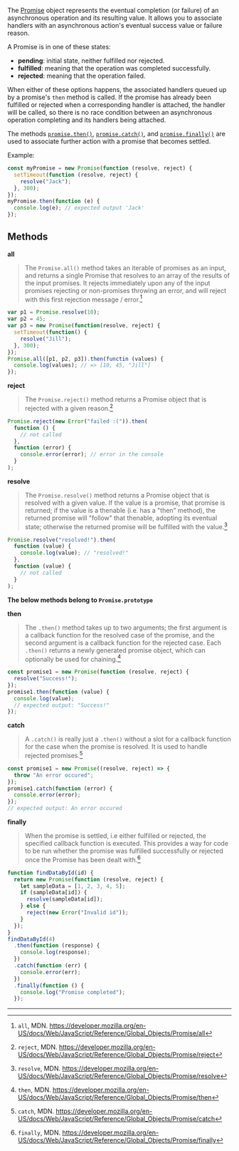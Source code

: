 The [Promise][promise-docs] object represents the eventual completion (or failure) of an asynchronous operation and its resulting value. It allows you to associate handlers with an asynchronous action's eventual success value or failure reason.

A Promise is in one of these states:

- **pending**: initial state, neither fulfilled nor rejected.
- **fulfilled**: meaning that the operation was completed successfully.
- **rejected**: meaning that the operation failed.

When either of these options happens, the associated handlers queued up by a promise's `then` method is called. If the promise has already been fulfilled or rejected when a corresponding handler is attached, the handler will be called, so there is no race condition between an asynchronous operation completing and its handlers being attached.

The methods [`promise.then()`][promise-then], [`promise.catch()`][promise-catch], and [`promise.finally()`][promise-finally] are used to associate further action with a promise that becomes settled.

Example:

```javascript
const myPromise = new Promise(function (resolve, reject) {
  setTimeout(function (resolve, reject) {
    resolve("Jack");
  }, 300);
});
myPromise.then(function (e) {
  console.log(e); // expected output 'Jack'
});
```

## Methods

**all**

> The `Promise.all()` method takes an iterable of promises as an input, and returns a single Promise that resolves to an array of the results of the input promises. It rejects immediately upon any of the input promises rejecting or non-promises throwing an error, and will reject with this first rejection message / error.[^1]

```javascript
var p1 = Promise.resolve(10);
var p2 = 45;
var p3 = new Promise(function(resolve, reject) {
  setTimeout(function() {
    resolve("Jill");
  }, 300);
});
Promise.all([p1, p2, p3]).then(functin (values) {
  console.log(values); // => [10, 45, "Jill"]
});
```

**reject**

> The `Promise.reject()` method returns a Promise object that is rejected with a given reason.[^2]

```javascript
Promise.reject(new Error("failed :(")).then(
  function () {
    // not called
  },
  function (error) {
    console.error(error); // error in the console
  }
);
```

**resolve**

> The `Promise.resolve()` method returns a Promise object that is resolved with a given value. If the value is a promise, that promise is returned; if the value is a thenable (i.e. has a "then" method), the returned promise will "follow" that thenable, adopting its eventual state; otherwise the returned promise will be fulfilled with the value.[^3]

```javascript
Promise.resolve("resolved!").then(
  function (value) {
    console.log(value); // "resolved!"
  },
  function (value) {
    // not called
  }
);
```

**The below methods belong to `Promise.prototype`**

**then**

> The `.then()` method takes up to two arguments; the first argument is a callback function for the resolved case of the promise, and the second argument is a callback function for the rejected case. Each `.then()` returns a newly generated promise object, which can optionally be used for chaining.[^4]

```javascript
const promise1 = new Promise(function (resolve, reject) {
  resolve("Success!");
});
promise1.then(function (value) {
  console.log(value);
  // expected output: "Success!"
});
```

**catch**

> A `.catch()` is really just a `.then()` without a slot for a callback function for the case when the promise is resolved. It is used to handle rejected promises.[^5]

```javascript
const promise1 = new Promise((resolve, reject) => {
  throw "An error occured";
});
promise1.catch(function (error) {
  console.error(error);
});
// expected output: An error occured
```

**finally**

> When the promise is settled, i.e either fulfilled or rejected, the specified callback function is executed. This provides a way for code to be run whether the promise was fulfilled successfully or rejected once the Promise has been dealt with.[^6]

```javascript
function findDataById(id) {
  return new Promise(function (resolve, reject) {
    let sampleData = [1, 2, 3, 4, 5];
    if (sampleData[id]) {
      resolve(sampleData[id]);
    } else {
      reject(new Error("Invalid id"));
    }
  });
}
findDataById(4)
  .then(function (response) {
    console.log(response);
  })
  .catch(function (err) {
    console.error(err);
  })
  .finally(function () {
    console.log("Promise completed");
  });
```

---

[^1]: `all`, MDN. https://developer.mozilla.org/en-US/docs/Web/JavaScript/Reference/Global_Objects/Promise/all
[^2]: `reject`, MDN. https://developer.mozilla.org/en-US/docs/Web/JavaScript/Reference/Global_Objects/Promise/reject
[^3]: `resolve`, MDN. https://developer.mozilla.org/en-US/docs/Web/JavaScript/Reference/Global_Objects/Promise/resolve
[^4]: `then`, MDN. https://developer.mozilla.org/en-US/docs/Web/JavaScript/Reference/Global_Objects/Promise/then
[^5]: `catch`, MDN. https://developer.mozilla.org/en-US/docs/Web/JavaScript/Reference/Global_Objects/Promise/catch
[^6]: `finally`, MDN. https://developer.mozilla.org/en-US/docs/Web/JavaScript/Reference/Global_Objects/Promise/finally

[promise-docs]: https://developer.mozilla.org/en-US/docs/Web/JavaScript/Reference/Global_Objects/Promise
[promise-catch]: https://developer.mozilla.org/en-US/docs/Web/JavaScript/Reference/Global_Objects/Promise/catch
[promise-then]: https://developer.mozilla.org/en-US/docs/Web/JavaScript/Reference/Global_Objects/Promise/then
[promise-finally]: https://developer.mozilla.org/en-US/docs/Web/JavaScript/Reference/Global_Objects/Promise/finally
